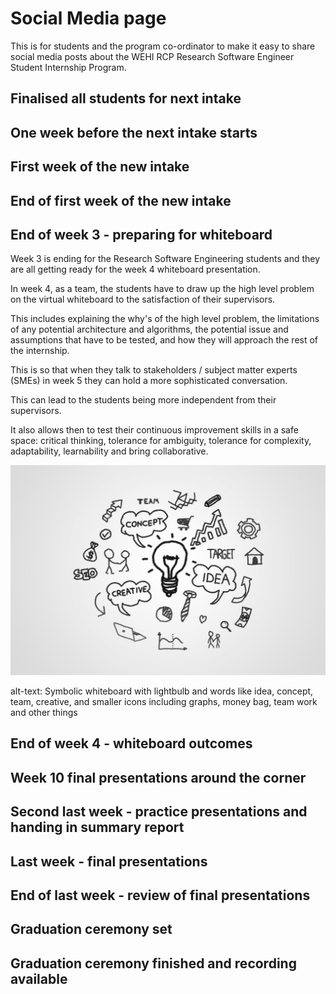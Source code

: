 # Social Media page

This is for students and the program co-ordinator to make it easy to share social media posts about the WEHI RCP Research Software Engineer Student Internship Program.


## Finalised all students for next intake



## One week before the next intake starts


## First week of the new intake


## End of first week of the new intake



## End of week 3 - preparing for whiteboard

Week 3 is ending for the Research Software Engineering students and they are all getting ready for the week 4 whiteboard presentation.

In week 4, as a team, the students have to draw up the high level problem on the virtual whiteboard to the satisfaction of their supervisors.

This includes explaining the why's of the high level problem, the limitations of any potential architecture and algorithms, the potential issue and assumptions that have to be tested, and how they will approach the rest of the internship.

This is so that when they talk to stakeholders / subject matter experts (SMEs) in week 5 they can hold a more sophisticated conversation.

This can lead to the students being more independent from their supervisors.

It also allows then to test their continuous improvement skills in a safe space: critical thinking, tolerance for ambiguity, tolerance for complexity, adaptability, learnability and bring collaborative.

![Whiteboard](/assets/whiteboard.jpeg)

alt-text: Symbolic whiteboard with lightbulb and words like idea, concept, team, creative, and smaller icons including graphs, money bag, team work and other things


## End of week 4 - whiteboard outcomes



## Week 10 final presentations around the corner


## Second last week - practice presentations and handing in summary report


## Last week - final presentations 


## End of last week - review of final presentations



## Graduation ceremony set





## Graduation ceremony finished and recording available



